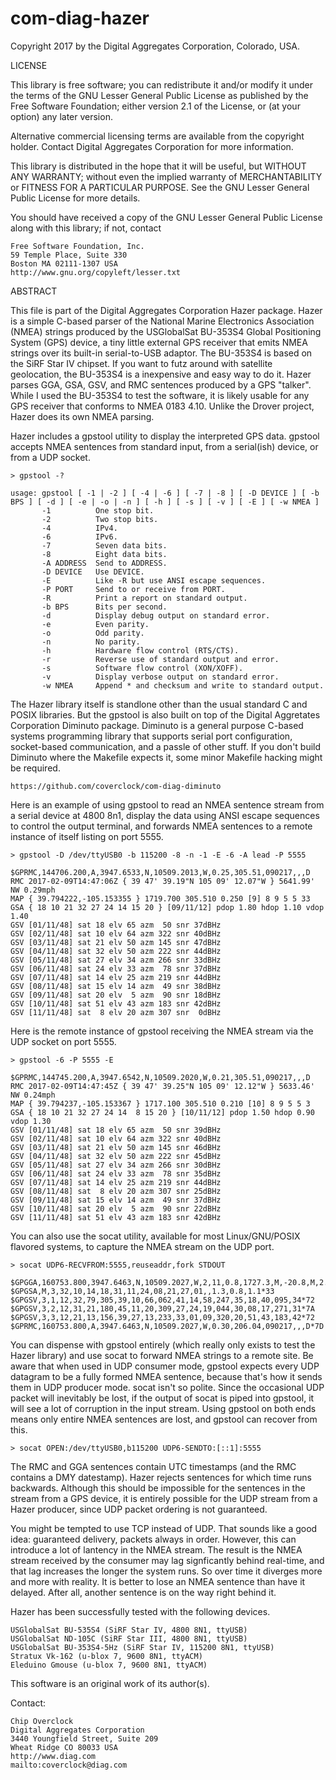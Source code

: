 com-diag-hazer
=================

Copyright 2017 by the Digital Aggregates Corporation, Colorado, USA.

LICENSE

This library is free software; you can redistribute it and/or
modify it under the terms of the GNU Lesser General Public
License as published by the Free Software Foundation; either
version 2.1 of the License, or (at your option) any later version.

Alternative commercial licensing terms are available from the copyright
holder. Contact Digital Aggregates Corporation for more information.

This library is distributed in the hope that it will be useful,
but WITHOUT ANY WARRANTY; without even the implied warranty of
MERCHANTABILITY or FITNESS FOR A PARTICULAR PURPOSE. See the
GNU Lesser General Public License for more details.

You should have received a copy of the GNU Lesser General Public
License along with this library; if not, contact

    Free Software Foundation, Inc.
    59 Temple Place, Suite 330
    Boston MA 02111-1307 USA
    http://www.gnu.org/copyleft/lesser.txt

ABSTRACT

This file is part of the Digital Aggregates Corporation Hazer
package. Hazer is a simple C-based parser of the National Marine
Electronics Association (NMEA) strings produced by the USGlobalSat
BU-353S4 Global Positioning System (GPS) device, a tiny little external
GPS receiver that emits NMEA strings over its built-in serial-to-USB
adaptor. The BU-353S4 is based on the SiRF Star IV chipset. If you want
to futz around with satellite geolocation, the BU-353S4 is a inexpensive
and easy way to do it. Hazer parses GGA, GSA, GSV, and RMC sentences
produced by a GPS "talker". While I used the BU-353S4 to test the
software, it is likely usable for any GPS receiver that conforms to NMEA
0183 4.10. Unlike the Drover project, Hazer does its own NMEA parsing.

Hazer includes a gpstool utility to display the interpreted GPS
data. gpstool accepts NMEA sentences from standard input, from a
serial(ish) device, or from a UDP socket.

    > gpstool -?

    usage: gpstool [ -1 | -2 ] [ -4 | -6 ] [ -7 | -8 ] [ -D DEVICE ] [ -b BPS ] [ -d ] [ -e | -o | -n ] [ -h ] [ -s ] [ -v ] [ -E ] [ -w NMEA ]
           -1          One stop bit.
           -2          Two stop bits.
           -4          IPv4.
           -6          IPv6.
           -7          Seven data bits.
           -8          Eight data bits.
           -A ADDRESS  Send to ADDRESS.
           -D DEVICE   Use DEVICE.
           -E          Like -R but use ANSI escape sequences.
           -P PORT     Send to or receive from PORT.
           -R          Print a report on standard output.
           -b BPS      Bits per second.
           -d          Display debug output on standard error.
           -e          Even parity.
           -o          Odd parity.
           -n          No parity.
           -h          Hardware flow control (RTS/CTS).
           -r          Reverse use of standard output and error.
           -s          Software flow control (XON/XOFF).
           -v          Display verbose output on standard error.
           -w NMEA     Append * and checksum and write to standard output.

The Hazer library itself is standlone other than the usual standard
C and POSIX libraries. But the gpstool is also built on top of the
Digital Aggretates Corporation Diminuto package. Diminuto is a general
purpose C-based systems programming library that supports serial
port configuration, socket-based communication, and a passle of other
stuff. If you don't build Diminuto where the Makefile expects it, some
minor Makefile hacking might be required.

    https://github.com/coverclock/com-diag-diminuto

Here is an example of using gpstool to read an NMEA sentence stream from a
serial device at 4800 8n1, display the data using ANSI escape sequences to
control the output terminal, and forwards NMEA sentences to a remote
instance of itself listing on port 5555.

    > gpstool -D /dev/ttyUSB0 -b 115200 -8 -n -1 -E -6 -A lead -P 5555

    $GPRMC,144706.200,A,3947.6533,N,10509.2013,W,0.25,305.51,090217,,,D
    RMC 2017-02-09T14:47:06Z { 39 47' 39.19"N 105 09' 12.07"W } 5641.99' NW 0.29mph
    MAP { 39.794222,-105.153355 } 1719.700 305.510 0.250 [9] 8 9 5 5 33
    GSA { 18 10 21 32 27 24 14 15 20 } [09/11/12] pdop 1.80 hdop 1.10 vdop 1.40
    GSV [01/11/48] sat 18 elv 65 azm  50 snr 37dBHz
    GSV [02/11/48] sat 10 elv 64 azm 322 snr 40dBHz
    GSV [03/11/48] sat 21 elv 50 azm 145 snr 47dBHz
    GSV [04/11/48] sat 32 elv 50 azm 222 snr 44dBHz
    GSV [05/11/48] sat 27 elv 34 azm 266 snr 33dBHz
    GSV [06/11/48] sat 24 elv 33 azm  78 snr 37dBHz
    GSV [07/11/48] sat 14 elv 25 azm 219 snr 44dBHz
    GSV [08/11/48] sat 15 elv 14 azm  49 snr 38dBHz
    GSV [09/11/48] sat 20 elv  5 azm  90 snr 18dBHz
    GSV [10/11/48] sat 51 elv 43 azm 183 snr 42dBHz
    GSV [11/11/48] sat  8 elv 20 azm 307 snr  0dBHz

Here is the remote instance of gpstool receiving the NMEA stream via
the UDP socket on port 5555.

    > gpstool -6 -P 5555 -E

    $GPRMC,144745.200,A,3947.6542,N,10509.2020,W,0.21,305.51,090217,,,D
    RMC 2017-02-09T14:47:45Z { 39 47' 39.25"N 105 09' 12.12"W } 5633.46' NW 0.24mph
    MAP { 39.794237,-105.153367 } 1717.100 305.510 0.210 [10] 8 9 5 5 3
    GSA { 18 10 21 32 27 24 14  8 15 20 } [10/11/12] pdop 1.50 hdop 0.90 vdop 1.30
    GSV [01/11/48] sat 18 elv 65 azm  50 snr 39dBHz
    GSV [02/11/48] sat 10 elv 64 azm 322 snr 40dBHz
    GSV [03/11/48] sat 21 elv 50 azm 145 snr 46dBHz
    GSV [04/11/48] sat 32 elv 50 azm 222 snr 45dBHz
    GSV [05/11/48] sat 27 elv 34 azm 266 snr 30dBHz
    GSV [06/11/48] sat 24 elv 33 azm  78 snr 35dBHz
    GSV [07/11/48] sat 14 elv 25 azm 219 snr 44dBHz
    GSV [08/11/48] sat  8 elv 20 azm 307 snr 25dBHz
    GSV [09/11/48] sat 15 elv 14 azm  49 snr 37dBHz
    GSV [10/11/48] sat 20 elv  5 azm  90 snr 22dBHz
    GSV [11/11/48] sat 51 elv 43 azm 183 snr 42dBHz

You can also use the socat utility, available for most Linux/GNU/POSIX
flavored systems, to capture the NMEA stream on the UDP port.

    > socat UDP6-RECVFROM:5555,reuseaddr,fork STDOUT

    $GPGGA,160753.800,3947.6463,N,10509.2027,W,2,11,0.8,1727.3,M,-20.8,M,2.8,0000*7C
    $GPGSA,M,3,32,10,14,18,31,11,24,08,21,27,01,,1.3,0.8,1.1*33
    $GPGSV,3,1,12,32,79,305,39,10,66,062,41,14,58,247,35,18,40,095,34*72
    $GPGSV,3,2,12,31,21,180,45,11,20,309,27,24,19,044,30,08,17,271,31*7A
    $GPGSV,3,3,12,21,13,156,39,27,13,233,33,01,09,320,20,51,43,183,42*72
    $GPRMC,160753.800,A,3947.6463,N,10509.2027,W,0.30,206.04,090217,,,D*7D

You can dispense with gpstool entirely (which really only exists to test
the Hazer library) and use socat to forward NMEA strings to a remote site.
Be aware that when used in UDP consumer mode, gpstool expects every UDP
datagram to be a fully formed NMEA sentence, because that's how it sends
them in UDP producer mode. socat isn't so polite. Since the occasional
UDP packet will inevitably be lost, if the output of socat is piped into
gpstool, it will see a lot of corruption in the input stream. Using
gpstool on both ends means only entire NMEA sentences are lost, and
gpstool can recover from this.

    > socat OPEN:/dev/ttyUSB0,b115200 UDP6-SENDTO:[::1]:5555

The RMC and GGA sentences contain UTC timestamps (and the RMC contains
a DMY datestamp). Hazer rejects sentences for which time runs backwards.
Although this should be impossible for the sentences in the stream from
a GPS device, it is entirely possible for the UDP stream from a Hazer
producer, since UDP packet ordering is not guaranteed.

You might be tempted to use TCP instead of UDP. That sounds like a good
idea: guaranteed delivery, packets always in order. However, this can
introduce a lot of lantency in the NMEA stream. The result is the NMEA
stream received by the consumer may lag signficantly behind real-time,
and that lag increases the longer the system runs. So over time it
diverges more and more with reality.  It is better to lose an NMEA
sentence than have it delayed. After all, another sentence is on the
way right behind it.

Hazer has been successfully tested with the following devices.

    USGlobalSat BU-535S4 (SiRF Star IV, 4800 8N1, ttyUSB)
    USGlobalSat ND-105C (SiRF Star III, 4800 8N1, ttyUSB)
    USGlobalSat BU-353S4-5Hz (SiRF Star IV, 115200 8N1, ttyUSB)
    Stratux Vk-162 (u-blox 7, 9600 8N1, ttyACM)
    Eleduino Gmouse (u-blox 7, 9600 8N1, ttyACM)

This software is an original work of its author(s).

Contact:

    Chip Overclock
    Digital Aggregates Corporation
    3440 Youngfield Street, Suite 209
    Wheat Ridge CO 80033 USA
    http://www.diag.com
    mailto:coverclock@diag.com
